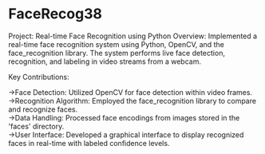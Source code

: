 # FaceRecog38

 Project: Real-time Face Recognition using Python
Overview:
Implemented a real-time face recognition system using Python, OpenCV, and the face_recognition library. The system performs live face detection, recognition, and labeling in video streams from a webcam.

Key Contributions:

->Face Detection: Utilized OpenCV for face detection within video frames.
<br>
->Recognition Algorithm: Employed the face_recognition library to compare and recognize faces.
<br>
->Data Handling: Processed face encodings from images stored in the 'faces' directory.
<br>
->User Interface: Developed a graphical interface to display recognized faces in real-time with labeled confidence levels.
